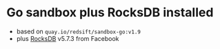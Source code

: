 # Go sandbox plus RocksDB installed

- based on `quay.io/redsift/sandbox-go:v1.9`
- plus [RocksDB](http://rocksdb.org/) v5.7.3 from Facebook